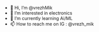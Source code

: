 - 👋 Hi, I’m @vrezhMik
- 👀 I’m interested in electronics
- 🌱 I’m currently learning Ai/ML
- 📫 How to reach me on IG : @vrezh_mik

<!---
vrezhMik/vrezhMik is a ✨ special ✨ repository because its `README.md` (this file) appears on your GitHub profile.
You can click the Preview link to take a look at your changes.
--->
